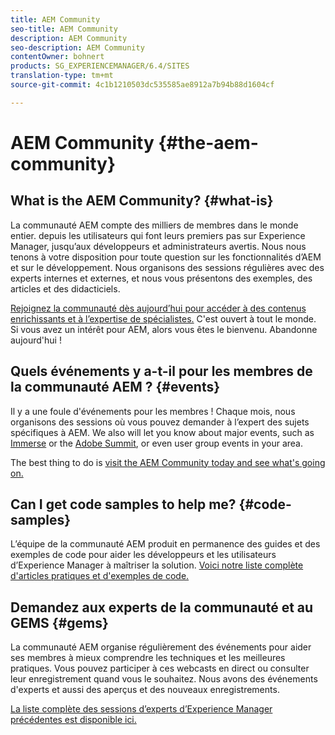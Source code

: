 ```yaml
---
title: AEM Community
seo-title: AEM Community
description: AEM Community
seo-description: AEM Community
contentOwner: bohnert
products: SG_EXPERIENCEMANAGER/6.4/SITES
translation-type: tm+mt
source-git-commit: 4c1b1210503dc535585ae8912a7b94b88d1604cf

---
```



# AEM Community {#the-aem-community}

## What is the AEM Community? {#what-is}

La communauté AEM compte des milliers de membres dans le monde entier. depuis les utilisateurs qui font leurs premiers pas sur Experience Manager, jusqu’aux développeurs et administrateurs avertis.  Nous nous tenons à votre disposition pour toute question sur les fonctionnalités d’AEM et sur le développement. Nous organisons des sessions régulières avec des experts internes et externes, et nous vous présentons des exemples, des articles et des didacticiels.

[Rejoignez la communauté dès aujourd’hui pour accéder à des contenus enrichissants et à l’expertise de spécialistes.](https://forums.adobe.com/community/experience-cloud/marketing-cloud/experience-manager) C&#39;est ouvert à tout le monde. Si vous avez un intérêt pour AEM, alors vous êtes le bienvenu. Abandonne aujourd&#39;hui !

## Quels événements y a-t-il pour les membres de la communauté AEM ? {#events}

Il y a une foule d&#39;événements pour les membres ! Chaque mois, nous organisons des sessions où vous pouvez demander à l’expert des sujets spécifiques à AEM. We also will let you know about major events, such as [Immerse](http://help-forums.adobe.com/content/adobeforums/en/experience-manager-forum/adobe-experience-manager.topic.html/forum__fb7p-the_immerseagendai.html) or the [Adobe Summit](http://summit.adobe.com/na/?promoid=6JMR7JQY&mv=other), or even user group events in your area.

The best thing to do is [visit the AEM Community today and see what&#39;s going on.](http://help-forums.adobe.com/content/adobeforums/en/experience-manager-forum/adobe-experience-manager.html)

## Can I get code samples to help me? {#code-samples}

L’équipe de la communauté AEM produit en permanence des guides et des exemples de code pour aider les développeurs et les utilisateurs d’Experience Manager à maîtriser la solution. [Voici notre liste complète d&#39;articles pratiques et d&#39;exemples de code.](https://helpx.adobe.com/experience-manager/topics/how-to.html)

## Demandez aux experts de la communauté et au GEMS {#gems}

La communauté AEM organise régulièrement des événements pour aider ses membres à mieux comprendre les techniques et les meilleures pratiques. Vous pouvez participer à ces webcasts en direct ou consulter leur enregistrement quand vous le souhaitez. Nous avons des événements d&#39;experts et aussi des aperçus et des nouveaux enregistrements.

[La liste complète des sessions d’experts d’Experience Manager précédentes est disponible ici.](https://helpx.adobe.com/experience-manager/kt/eseminars/ask-the-expert/atace-index.html)

